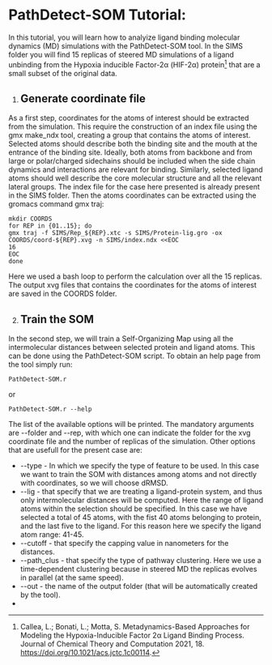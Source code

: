 # PathDetect-SOM Tutorial: 

In this tutorial, you will learn how to analyize ligand binding molecular dynamics (MD) simulations with the PathDetect-SOM tool.
In the SIMS folder you will find 15 replicas of steered MD simulations of a ligand unbinding from the Hypoxia inducible Factor-2α (HIF-2α) protein[^1] that are a small subset of the original data. 

1. ## **Generate coordinate file**

As a first step, coordinates for the atoms of interest should be extracted from the simulation. This require the construction of an index file using the gmx make_ndx tool, creating a group that contains the atoms of interest. Selected atoms should describe both the binding site and the mouth at the entrance of the binding site. Ideally, both atoms from backbone and from large or polar/charged sidechains should be included when the side chain dynamics and interactions are relevant for binding. Similarly, selected ligand atoms should well describe the core molecular structure and all the relevant lateral groups. 
The index file for the case here presented is already present in the SIMS folder. Then the atoms coordinates can be extracted using the gromacs command gmx traj:

    mkdir COORDS
    for REP in {01..15}; do
    gmx traj -f SIMS/Rep_${REP}.xtc -s SIMS/Protein-lig.gro -ox COORDS/coord-${REP}.xvg -n SIMS/index.ndx <<EOC
    16
    EOC
    done

Here we used a bash loop to perform the calculation over all the 15 replicas. The output xvg files that contains the coordinates for the atoms of interest are saved in the COORDS folder.

2. ## **Train the SOM**

In the second step, we will train a Self-Organizing Map using all the intermolecular distances between selected protein and ligand atoms. This can be done using the PathDetect-SOM script. To obtain an help page from the tool simply run:

    PathDetect-SOM.r

or

    PathDetect-SOM.r --help
    
The list of the available options will be printed. The mandatory arguments are --folder and --rep, with which one can indicate the folder for the xvg coordinate file and the number of replicas of the simulation. Other options that are usefull for the present case are:
- --type       - In which we specify the type of feature to be used. In this case we want to train the SOM with distances among atoms and not directly with coordinates, so we will choose dRMSD.
- --lig        - that specify that we are treating a ligand-protein system, and thus only intermolecular distances will be computed. Here the range of ligand atoms within the selection should be specified. In this case we have selected a total of 45 atoms, with the fist 40 atoms belonging to protein, and the last five to the ligand. For this reason here we specify the ligand atom range: 41-45.
- --cutoff      - that specify the capping value in nanometers for the distances.
- --path_clus   - that specify the type of pathway clustering. Here we use a time-dependent clustering because in steered MD the replicas evolves in parallel (at the same speed).
- --out         - the name of the output folder (that will be automatically created by the tool).
- 



[^1]: Callea, L.; Bonati, L.; Motta, S. Metadynamics-Based Approaches for Modeling the Hypoxia-Inducible Factor 2α Ligand Binding Process. Journal of Chemical Theory and Computation 2021, 18. https://doi.org/10.1021/acs.jctc.1c00114.
